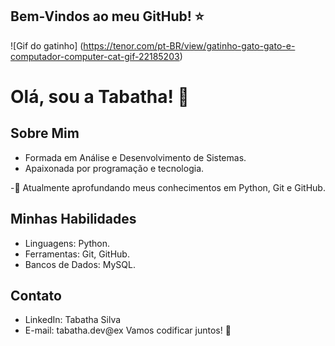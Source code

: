## Bem-Vindos ao meu GitHub! ⭐

![Gif do gatinho]
(https://tenor.com/pt-BR/view/gatinho-gato-gato-e-computador-computer-cat-gif-22185203)


# Olá, sou a Tabatha! 👋

## Sobre Mim
- Formada em Análise e Desenvolvimento de Sistemas.
- Apaixonada por programação e tecnologia.

-🌱 Atualmente aprofundando meus conhecimentos em Python, Git e GitHub.

## Minhas Habilidades
- Linguagens: Python.
- Ferramentas: Git, GitHub.
- Bancos de Dados: MySQL.



## Contato
- LinkedIn: Tabatha Silva
- E-mail: tabatha.dev@ex
Vamos codificar juntos! 🚀

<!--
**tabathamontes/tabathamontes** is a ✨ _special_ ✨ repository because its `README.md` (this file) appears on your GitHub profile.

Here are some ideas to get you started:

- 🔭 I’m currently working on ...
- 🌱 I’m currently learning ...
- 👯 I’m looking to collaborate on ...
- 🤔 I’m looking for help with ...
- 💬 Ask me about ...
- 📫 How to reach me: ...
- 😄 Pronouns: ...
- ⚡ Fun fact: ...
-->

